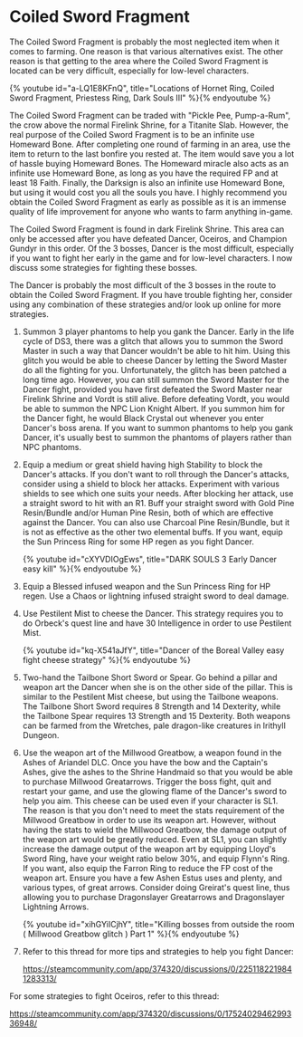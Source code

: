 # Coiled Sword Fragment

The Coiled Sword Fragment is probably the most neglected item when it comes to
farming. One reason is that various alternatives exist. The other reason is that
getting to the area where the Coiled Sword Fragment is located can be very
difficult, especially for low-level characters.

{% youtube id="a-LQ1E8KFnQ", title="Locations of Hornet Ring, Coiled Sword Fragment, Priestess Ring, Dark Souls III" %}{% endyoutube %}

The Coiled Sword Fragment can be traded with "Pickle Pee, Pump-a-Rum", the crow
above the normal Firelink Shrine, for a Titanite Slab. However, the real purpose
of the Coiled Sword Fragment is to be an infinite use Homeward Bone. After
completing one round of farming in an area, use the item to return to the last
bonfire you rested at. The item would save you a lot of hassle buying Homeward
Bones. The Homeward miracle also acts as an infinite use Homeward Bone, as long
as you have the required FP and at least 18 Faith. Finally, the Darksign is also
an infinite use Homeward Bone, but using it would cost you all the souls you
have. I highly recommend you obtain the Coiled Sword Fragment as early as
possible as it is an immense quality of life improvement for anyone who wants to
farm anything in-game.

The Coiled Sword Fragment is found in dark Firelink Shrine. This area can only
be accessed after you have defeated Dancer, Oceiros, and Champion Gundyr in this
order. Of the 3 bosses, Dancer is the most difficult, especially if you want to
fight her early in the game and for low-level characters. I now discuss some
strategies for fighting these bosses.

The Dancer is probably the most difficult of the 3 bosses in the route to obtain
the Coiled Sword Fragment. If you have trouble fighting her, consider using any
combination of these strategies and/or look up online for more strategies.

1. Summon 3 player phantoms to help you gank the Dancer. Early in the life cycle
   of DS3, there was a glitch that allows you to summon the Sword Master in such
   a way that Dancer wouldn't be able to hit him. Using this glitch you would be
   able to cheese Dancer by letting the Sword Master do all the fighting for
   you. Unfortunately, the glitch has been patched a long time ago. However, you
   can still summon the Sword Master for the Dancer fight, provided you have
   first defeated the Sword Master near Firelink Shrine and Vordt is still
   alive. Before defeating Vordt, you would be able to summon the NPC Lion
   Knight Albert. If you summon him for the Dancer fight, he would Black Crystal
   out whenever you enter Dancer's boss arena. If you want to summon phantoms to
   help you gank Dancer, it's usually best to summon the phantoms of players
   rather than NPC phantoms.
1. Equip a medium or great shield having high Stability to block the Dancer's
   attacks. If you don't want to roll through the Dancer's attacks, consider
   using a shield to block her attacks. Experiment with various shields to see
   which one suits your needs. After blocking her attack, use a straight sword
   to hit with an R1. Buff your straight sword with Gold Pine Resin/Bundle
   and/or Human Pine Resin, both of which are effective against the Dancer. You
   can also use Charcoal Pine Resin/Bundle, but it is not as effective as the
   other two elemental buffs. If you want, equip the Sun Princess Ring for some
   HP regen as you fight Dancer.

    {% youtube id="cXYVDIOgEws", title="DARK SOULS 3 Early Dancer easy kill" %}{% endyoutube %}

1. Equip a Blessed infused weapon and the Sun Princess Ring for HP regen. Use a
   Chaos or lightning infused straight sword to deal damage.
1. Use Pestilent Mist to cheese the Dancer. This strategy requires you to do
   Orbeck's quest line and have 30 Intelligence in order to use Pestilent Mist.

    {% youtube id="kq-X541aJfY", title="Dancer of the Boreal Valley easy fight cheese strategy" %}{% endyoutube %}

1. Two-hand the Tailbone Short Sword or Spear. Go behind a pillar and weapon art
   the Dancer when she is on the other side of the pillar. This is similar to
   the Pestilent Mist cheese, but using the Tailbone weapons. The Tailbone Short
   Sword requires 8 Strength and 14 Dexterity, while the Tailbone Spear requires
   13 Strength and 15 Dexterity. Both weapons can be farmed from the Wretches,
   pale dragon-like creatures in Irithyll Dungeon.
1. Use the weapon art of the Millwood Greatbow, a weapon found in the Ashes of
   Ariandel DLC. Once you have the bow and the Captain's Ashes, give the ashes
   to the Shrine Handmaid so that you would be able to purchase Millwood
   Greatarrows. Trigger the boss fight, quit and restart your game, and use the
   glowing flame of the Dancer's sword to help you aim. This cheese can be used
   even if your character is SL1. The reason is that you don't need to meet the
   stats requirement of the Millwood Greatbow in order to use its weapon art.
   However, without having the stats to wield the Millwood Greatbow, the damage
   output of the weapon art would be greatly reduced. Even at SL1, you can
   slightly increase the damage output of the weapon art by equipping Lloyd's
   Sword Ring, have your weight ratio below 30%, and equip Flynn's Ring. If you
   want, also equip the Farron Ring to reduce the FP cost of the weapon art.
   Ensure you have a few Ashen Estus uses and plenty, and various types, of
   great arrows. Consider doing Greirat's quest line, thus allowing you to
   purchase Dragonslayer Greatarrows and Dragonslayer Lightning Arrows.

    {% youtube id="xihGYiICjhY", title="Killing bosses from outside the room ( Millwood Greatbow glitch ) Part 1" %}{% endyoutube %}

1. Refer to this thread for more tips and strategies to help you fight Dancer:

    https://steamcommunity.com/app/374320/discussions/0/2251182219841283313/

For some strategies to fight Oceiros, refer to this thread:

https://steamcommunity.com/app/374320/discussions/0/1752402946299336948/
